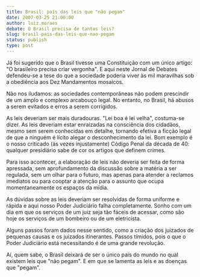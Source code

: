 ```yaml
---
title: Brasil: país das leis que "não pegam"
date: 2007-03-25 21:00:00
author: luiz.moraes
debate: O Brasil precisa de tantas leis?
slug: brasil-pais-das-leis-que-nao-pegam
status: publish 
type: post
---
```


Já foi sugerido que o Brasil tivesse uma Constituição com um único artigo: "O brasileiro precisa criar vergonha". E aqui neste Jornal de Debates defendeu-se a tese do que a sociedade poderia viver às mil maravilhas sob a obediência aos Dez Mandamentos mosaicos.  

Não nos iludamos: as sociedades contemporâneas não podem prescindir de um amplo e complexo arcabouço legal. No entanto, no Brasil, há abusos a serem evitados e erros a serem corrigidos.  

As leis deveriam ser mais duradouras. "Lei boa é lei velha", costuma-se dizer. As leis deveriam estar enraizadas na consciência dos cidadãos, mesmo sem serem conhecidas em detalhe, tornando efetiva a ficção legal de que a ninguém é lícito alegar o desconhecimento da lei. Bom exemplo é o nosso criticado (às vezes injustamente) Código Penal da década de 40: qualquer presidiário sabe de cor os artigos que definem crimes.  

Para isso acontecer, a elaboração de leis não deveria ser feita de forma apressada, sem aprofundamento da discussão sobre a matéria a ser regulada, sem um olhar para o futuro, mas apenas para atender a reclamos imediatos ou para cooptar a atenção para o assunto que ocupa momentaneamente os espaços da mídia.  

As dúvidas sobre as leis deveriam ser resolvidas de forma uniforme e rápida e aqui nosso Poder Judiciário falha completamente. Sonho com um dia em que os serviços de um juiz seja tão fáceis de acessar, como são hoje os serviços de um bombeiro ou de um eletricista.  

Alguns passos foram dados nesse sentido, como a criação dos juizados de pequenas causas e os juizados itinerantes. Passos tímidos, pois o que o Poder Judiciário está necessitando é de uma grande revolução.  

Aí, quem sabe, o Brasil deixará de ser o único país do mundo no qual existem leis que "não pegam". E em que se lamenta as leis e as doenças que "pegam".
